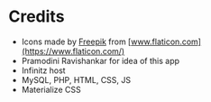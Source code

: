 # Credits

* Icons made by [Freepik](https://www.freepik.com) from [www.flaticon.com](https://www.flaticon.com/)
* Pramodini Ravishankar for idea of this app
* Infinitz host
* MySQL, PHP, HTML, CSS, JS
* Materialize CSS



